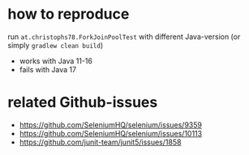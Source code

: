 # how to reproduce

run `at.christophs78.ForkJoinPoolTest` with different Java-version (or simply `gradlew clean build`)

- works with Java 11-16
- fails with Java 17

# related Github-issues

- https://github.com/SeleniumHQ/selenium/issues/9359
- https://github.com/SeleniumHQ/selenium/issues/10113
- https://github.com/junit-team/junit5/issues/1858

